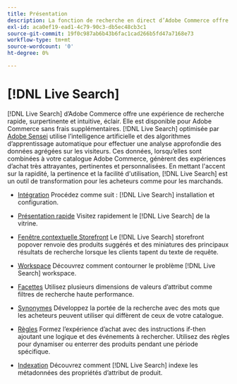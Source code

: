 ```yaml
---
title: Présentation
description: La fonction de recherche en direct d’Adobe Commerce offre une expérience de recherche rapide, super pertinente et intuitive.
exl-id: aca0ef19-ead1-4c79-90c3-db5ec48cb3c1
source-git-commit: 19f0c987ab6b43b6fac1cad266b5fd47a7168e73
workflow-type: tm+mt
source-wordcount: '0'
ht-degree: 0%

---
```


# [!DNL Live Search]

[!DNL Live Search] d’Adobe Commerce offre une expérience de recherche rapide, surpertinente et intuitive, éclair. Elle est disponible pour Adobe Commerce sans frais supplémentaires. [!DNL Live Search] optimisée par [Adobe Sensei](https://www.adobe.com/sensei.html) utilise l’intelligence artificielle et des algorithmes d’apprentissage automatique pour effectuer une analyse approfondie des données agrégées sur les visiteurs. Ces données, lorsqu’elles sont combinées à votre catalogue Adobe Commerce, génèrent des expériences d’achat très attrayantes, pertinentes et personnalisées. En mettant l&#39;accent sur la rapidité, la pertinence et la facilité d&#39;utilisation, [!DNL Live Search] est un outil de transformation pour les acheteurs comme pour les marchands.

- [Intégration](install.md)
Procédez comme suit : [!DNL Live Search] installation et configuration.

- [Présentation rapide](quick-tour.md)
Visitez rapidement le [!DNL Live Search] de la vitrine.

- [Fenêtre contextuelle Storefront](storefront-popover.md)
Le [!DNL Live Search] storefront popover renvoie des produits suggérés et des miniatures des principaux résultats de recherche lorsque les clients tapent du texte de requête.

- [Workspace](workspace.md)
Découvrez comment contourner le problème [!DNL Live Search] workspace.

- [Facettes](facets.md)
Utilisez plusieurs dimensions de valeurs d’attribut comme filtres de recherche haute performance.

- [Synonymes](synonyms.md)
Développez la portée de la recherche avec des mots que les acheteurs peuvent utiliser qui diffèrent de ceux de votre catalogue.

- [Règles](rules.md)
Formez l’expérience d’achat avec des instructions if-then ajoutant une logique et des événements à rechercher. Utilisez des règles pour dynamiser ou enterrer des produits pendant une période spécifique.

- [Indexation](indexing.md)
Découvrez comment [!DNL Live Search] indexe les métadonnées des propriétés d’attribut de produit.
